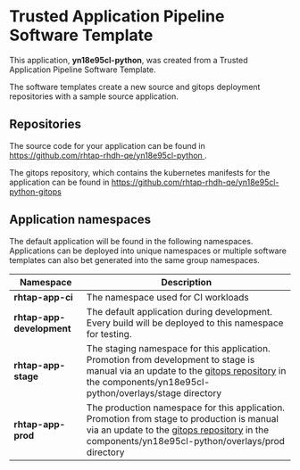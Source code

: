 # Trusted Application Pipeline Software Template

This application, **yn18e95cl-python**, was created from a Trusted Application Pipeline Software Template.

The software templates create a new source and gitops deployment repositories with a sample source application. 

## Repositories

The source code for your application can be found in [https://github.com/rhtap-rhdh-qe/yn18e95cl-python ](https://github.com/rhtap-rhdh-qe/yn18e95cl-python ).
 
The gitops repository, which contains the kubernetes manifests for the application can be found in 
[https://github.com/rhtap-rhdh-qe/yn18e95cl-python-gitops ](https://github.com/rhtap-rhdh-qe/yn18e95cl-python-gitops ) 

## Application namespaces 

The default application will be found in the following namespaces. Applications can be deployed into unique namespaces or multiple software templates can also bet generated into the same group namespaces.  

|  Namespace   |  Description   |  
| -------- | -------- |
| **rhtap-app-ci** | The namespace used for CI workloads |
| **rhtap-app-development** | The default application during development. Every build will be deployed to this namespace for testing. |
| **rhtap-app-stage** | The staging namespace for this application. Promotion from development to stage is manual via an update to the [gitops repository](https://github.com/rhtap-rhdh-qe/yn18e95cl-python-gitops ) in the components/yn18e95cl-python/overlays/stage directory |
| **rhtap-app-prod** | The production namespace for this application. Promotion from stage to production is manual via an update to the [gitops repository](https://github.com/rhtap-rhdh-qe/yn18e95cl-python-gitops ) in the components/yn18e95cl-python/overlays/prod directory |